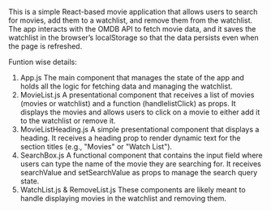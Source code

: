 This is a simple React-based movie application that allows users to search for movies, add them to a watchlist, and remove them from the watchlist. The app interacts with the OMDB API to fetch movie data, and it saves the watchlist in the browser’s localStorage so that the data persists even when the page is refreshed.

Funtion wise details:
1. App.js
The main component that manages the state of the app and holds all the logic for fetching data and managing the watchlist.
2. MovieList.js
A presentational component that receives a list of movies (movies or watchlist) and a function (handlelistClick) as props. It displays the movies and allows users to click on a movie to either add it to the watchlist or remove it.
3. MovieListHeading.js
A simple presentational component that displays a heading. It receives a heading prop to render dynamic text for the section titles (e.g., "Movies" or "Watch List").
4. SearchBox.js
A functional component that contains the input field where users can type the name of the movie they are searching for. It receives searchValue and setSearchValue as props to manage the search query state.
5. WatchList.js & RemoveList.js
These components are likely meant to handle displaying movies in the watchlist and removing them. 
